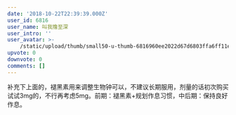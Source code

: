 ```yaml
---
date: '2018-10-22T22:39:39.000Z'
user_id: 6816
user_name: 叫我撸至深
user_intro: ''
user_avatar: >-
    /static/upload/thumb/small50-u-thumb-6816960ee2022d67d6803ffa6ff11eef128f3471807c.png
upvote: 0
downvote: 0
comments: []
---
```


补充下上面的，褪黑素用来调整生物钟可以，不建议长期服用，剂量的话初次购买试试3mg的，不行再考虑5mg。前期：褪黑素+规划作息习惯，中后期：保持良好作息。
